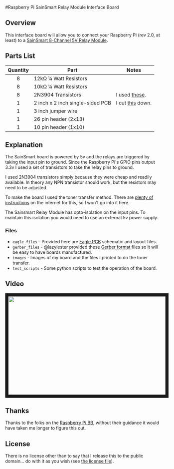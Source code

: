 #Raspberry Pi SainSmart Relay Module Interface Board

## Overview

This interface board will allow you to connect your Raspberry Pi (rev 2.0, at least) to a [SainSmart 8-Channel 5V Relay Module](http://www.amazon.com/gp/product/B0057OC5WK/ref=as_li_ss_tl?ie=UTF8&camp=1789&creative=390957&creativeASIN=B0057OC5WK&linkCode=as2&tag=fixedd-20).

## Parts List

| Quantity | Part                             | Notes |
| :------: | -------------------------------- | ----- |
| 8        | 12kΩ ¼ Watt Resistors            |       |
| 8        | 10kΩ ¼ Watt Resistors            |       |
| 8        | 2N3904 Transistors               | I used [these](http://www.mouser.com/Search/ProductDetail.aspx?R=2N3904TAvirtualkey51210000virtualkey512-2N3904TA). |
| 1        | 2 inch x 2 inch single-sided PCB | I cut [this](http://www.amazon.com/gp/product/B000P7ALZC/ref=as_li_ss_tl?ie=UTF8&camp=1789&creative=390957&creativeASIN=B000P7ALZC&linkCode=as2&tag=fixedd-20) down. |
| 1        | 3 inch jumper wire               |       |
| 1        | 26 pin header (2x13)             |       |
| 1        | 10 pin header (1x10)             |       |

## Explanation

The SainSmart board is powered by 5v and the relays are triggered by taking the input pin to ground. Since the Raspberry Pi's GPIO pins output 3.3v I used a set of transistors to take the relay pins to ground.

I used 2N3904 transistors simply because they were cheap and readily available. In theory any NPN transistor should work, but the resistors may need to be adjusted.

To make the board I used the toner transfer method. There are [plenty of instructions](http://www.instructables.com/id/Cheap-and-Easy-Toner-Transfer-for-PCB-Making/) on the internet for this, so I won't go into it here.

The Sainsmart Relay Module has opto-isolation on the input pins. To maintain this isolation you would need to use an external 5v power supply.

### Files

* ```eagle_files``` - Provided here are [Eagle PCB](http://www.cadsoftusa.com/eagle-pcb-design-software/) schematic and layout files.
* ```gerber_files``` - @lazylester provided these [Gerber format](http://en.wikipedia.org/wiki/Gerber_format) files so it will be easy to have boards manufactured.
* ```images``` - Images of my board and the files I printed to do the toner transfer.
* ```test_scripts``` - Some python scripts to test the operation of the board.

## Video

<a href="http://www.youtube.com/watch?feature=player_embedded&v=rbkoJQEUt60" target="_blank"><img src="http://img.youtube.com/vi/rbkoJQEUt60/0.jpg" width="560" height="315" border="10" /></a>

## Thanks

Thanks to the folks on the [Raspberry Pi BB](http://www.raspberrypi.org/phpBB3/viewtopic.php?t=19222), without their guidance it would have taken me longer to figure this out.

## License

There is no license other than to say that I release this to the public domain... do with it as you wish (see [the license file](./LICENSE.md)).
